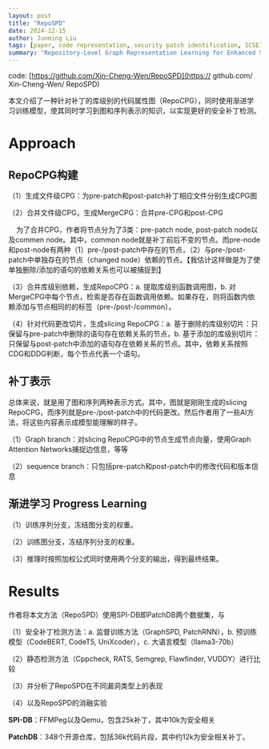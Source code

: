 ```yaml
---
layout: post
title: "RepoSPD"
date: 2024-12-15
author: Junming Liu
tags: [paper, code representation, security patch identification, ICSE]
summary: "Repository-Level Graph Representation Learning for Enhanced Security Patch Detection"
---
```


code: [https://github.com/Xin-Cheng-Wen/RepoSPD](https:// github.com/ Xin-Cheng-Wen/ RepoSPD)

本文介绍了一种针对补丁的库级别的代码属性图（RepoCPG），同时使用渐进学习训练模型，使其同时学习到图和序列表示的知识，以实现更好的安全补丁检测。

# Approach

## RepoCPG构建

（1）生成文件级CPG：为pre-patch和post-patch补丁相应文件分别生成CPG图

（2）合并文件级CPG，生成MergeCPG：合并pre-CPG和post-CPG

    为了合并CPG，作者将节点分为了3类：pre-patch node, post-patch node以及commen node。其中，common node就是补丁前后不变的节点。而pre-node和post-node有两种（1）pre-/post-patch中存在的节点，（2）与pre-/post-patch中单独存在的节点（changed node）依赖的节点。【我估计这样做是为了使单独删除/添加的语句的依赖关系也可以被捕捉到】

（3）合并库级别依赖，生成RepoCPG：a. 提取库级别函数调用图，b. 对MergeCPG中每个节点，检索是否存在函数调用依赖。如果存在，则将函数内依赖添加与节点相同的的标签（pre-/post-/common）。

（4）针对代码更改切片，生成slicing RepoCPG：a. 基于删除的库级别切片：只保留与pre-patch中删除的语句存在依赖关系的节点，b. 基于添加的库级别切片：只保留与post-patch中添加的语句存在依赖关系的节点。其中，依赖关系按照CDG和DDG判断，每个节点代表一个语句。

## 补丁表示

总体来说，就是用了图和序列两种表示方式。其中，图就是刚刚生成的slicing RepoCPG，而序列就是pre-/post-patch中的代码更改。然后作者用了一些AI方法，将这些内容表示成模型能理解的样子。

（1）Graph branch：对slicing RepoCPG中的节点生成节点向量，使用Graph Attention Networks捕捉边信息，等等

（2）sequence branch：只包括pre-patch和post-patch中的修改代码和版本信息

## 渐进学习 Progress Learning

（1）训练序列分支，冻结图分支的权重。

（2）训练图分支，冻结序列分支的权重。

（3）推理时按照加权公式同时使用两个分支的输出，得到最终结果。

# Results

作者将本文方法（RepoSPD）使用SPI-DB即PatchDB两个数据集，与

（1）安全补丁检测方法：a. 监督训练方法（GraphSPD, PatchRNN），b. 预训练模型（CodeBERT, CodeT5, UniXcoder），c. 大语言模型（llama3-70b）

（2）静态检测方法（Cppcheck, RATS, Semgrep, Flawfinder, VUDDY）进行比较

（3）并分析了RepoSPD在不同漏洞类型上的表现

（4）以及RepoSPD的消融实验

**SPI-DB**：FFMPeg以及Qemu，包含25k补丁，其中10k为安全相关

**PatchDB**：348个开源仓库，包括36k代码片段，其中约12k为安全相关补丁。